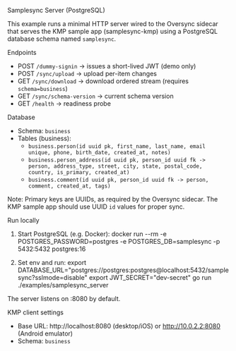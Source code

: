 Samplesync Server (PostgreSQL)

This example runs a minimal HTTP server wired to the Oversync sidecar that serves the KMP sample app (samplesync-kmp) using a PostgreSQL database schema named `samplesync`.

Endpoints
- POST `/dummy-signin` → issues a short-lived JWT (demo only)
- POST `/sync/upload` → upload per-item changes
- GET `/sync/download` → download ordered stream (requires `schema=business`)
- GET `/sync/schema-version` → current schema version
- GET `/health` → readiness probe

Database
- Schema: `business`
- Tables (business):
  - `business.person(id uuid pk, first_name, last_name, email unique, phone, birth_date, created_at, notes)`
  - `business.person_address(id uuid pk, person_id uuid fk -> person, address_type, street, city, state, postal_code, country, is_primary, created_at)`
  - `business.comment(id uuid pk, person_id uuid fk -> person, comment, created_at, tags)`

Note: Primary keys are UUIDs, as required by the Oversync sidecar. The KMP sample app should use UUID `id` values for proper sync.

Run locally
1) Start PostgreSQL (e.g. Docker):
   docker run --rm -e POSTGRES_PASSWORD=postgres -e POSTGRES_DB=samplesync -p 5432:5432 postgres:16

2) Set env and run:
   export DATABASE_URL="postgres://postgres:postgres@localhost:5432/samplesync?sslmode=disable"
   export JWT_SECRET="dev-secret"
   go run ./examples/samplesync_server

The server listens on :8080 by default.

KMP client settings
- Base URL: http://localhost:8080 (desktop/iOS) or http://10.0.2.2:8080 (Android emulator)
- Schema: `business`

